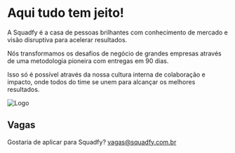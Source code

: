 
# Aqui tudo tem jeito! 


A Squadfy é a casa de pessoas brilhantes com conhecimento de mercado e visão disruptiva para acelerar resultados.

Nós transformamos os desafios de negócio de grandes empresas através de uma metodologia pioneira com entregas em 90 dias. 

Isso só é possível através da nossa cultura interna de colaboração e impacto, onde todos do time se unem para alcançar os melhores resultados.


![Logo](https://cdn.squadfy.io/mail/assinatura.jpg)

## Vagas


Gostaria de aplicar para Squadfy?
vagas@squadfy.com.br

